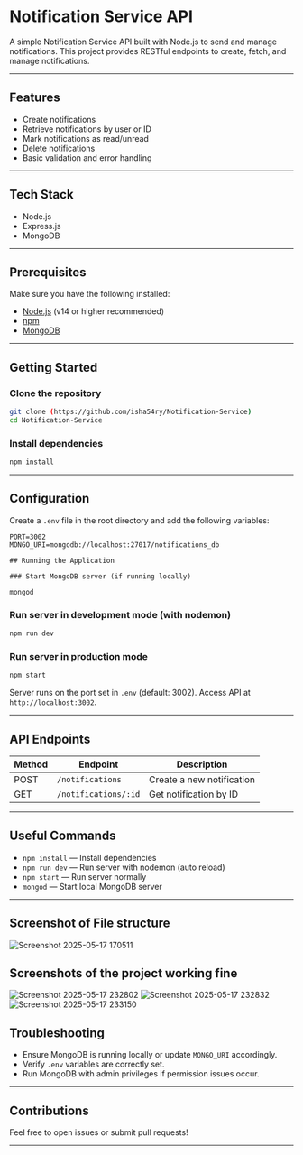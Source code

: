 # Notification Service API

A simple Notification Service API built with Node.js to send and manage notifications. This project provides RESTful endpoints to create, fetch, and manage notifications.

---

## Features

- Create notifications
- Retrieve notifications by user or ID
- Mark notifications as read/unread
- Delete notifications
- Basic validation and error handling

---

## Tech Stack

- Node.js
- Express.js
- MongoDB

---

## Prerequisites

Make sure you have the following installed:

- [Node.js](https://nodejs.org/) (v14 or higher recommended)
- [npm](https://www.npmjs.com/get-npm)
- [MongoDB](https://www.mongodb.com/)

---

## Getting Started

### Clone the repository

```bash
git clone (https://github.com/isha54ry/Notification-Service)
cd Notification-Service
````

### Install dependencies

```bash
npm install
```

---

## Configuration

Create a `.env` file in the root directory and add the following variables:

```env
PORT=3002
MONGO_URI=mongodb://localhost:27017/notifications_db

## Running the Application

### Start MongoDB server (if running locally)

mongod
```

### Run server in development mode (with nodemon)

```bash
npm run dev
```

### Run server in production mode

```bash
npm start
```

Server runs on the port set in `.env` (default: 3002). Access API at `http://localhost:3002`.

---

## API Endpoints

| Method | Endpoint                      | Description                  |
| ------ | ----------------------------- | ---------------------------- |
| POST   | `/notifications`              | Create a new notification    |
| GET    | `/notifications/:id`          | Get notification by ID       |

---

## Useful Commands

* `npm install` — Install dependencies
* `npm run dev` — Run server with nodemon (auto reload)
* `npm start` — Run server normally
* `mongod` — Start local MongoDB server

---
## Screenshot of File structure

![Screenshot 2025-05-17 170511](https://github.com/user-attachments/assets/db41f965-37e9-4cf8-a400-3af1cdee04ac)


## Screenshots of the project working fine
![Screenshot 2025-05-17 232802](https://github.com/user-attachments/assets/b2ff6d16-c07f-44c2-a85e-b7091c42526d)
![Screenshot 2025-05-17 232832](https://github.com/user-attachments/assets/b7de96c3-31e8-4e1f-be7d-a5a20ed3f3ad)
![Screenshot 2025-05-17 233150](https://github.com/user-attachments/assets/cebbae99-2925-4b07-9c43-c9d66a858de0)


## Troubleshooting

* Ensure MongoDB is running locally or update `MONGO_URI` accordingly.
* Verify `.env` variables are correctly set.
* Run MongoDB with admin privileges if permission issues occur.

---

## Contributions

Feel free to open issues or submit pull requests!

---

